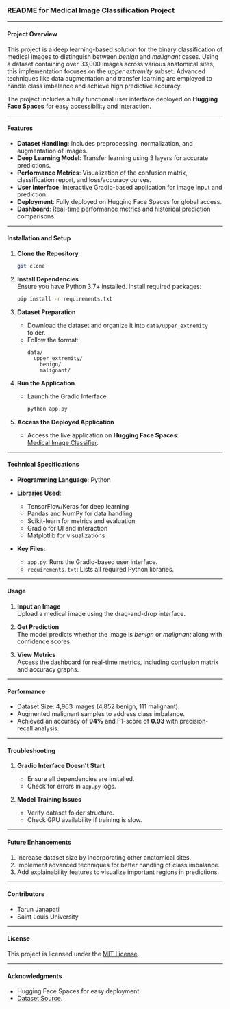 ### **README for Medical Image Classification Project**  

---

#### **Project Overview**  
This project is a deep learning-based solution for the binary classification of medical images to distinguish between *benign* and *malignant* cases. Using a dataset containing over 33,000 images across various anatomical sites, this implementation focuses on the *upper extremity* subset. Advanced techniques like data augmentation and transfer learning are employed to handle class imbalance and achieve high predictive accuracy.

The project includes a fully functional user interface deployed on **Hugging Face Spaces** for easy accessibility and interaction.

---

#### **Features**  
- **Dataset Handling**: Includes preprocessing, normalization, and augmentation of images.
- **Deep Learning Model**: Transfer learning using 3 layers for accurate predictions.
- **Performance Metrics**: Visualization of the confusion matrix, classification report, and loss/accuracy curves.
- **User Interface**: Interactive Gradio-based application for image input and prediction.
- **Deployment**: Fully deployed on Hugging Face Spaces for global access.
- **Dashboard**: Real-time performance metrics and historical prediction comparisons.

---

#### **Installation and Setup**  

1. **Clone the Repository**  
   ```bash
   git clone 
   ```

2. **Install Dependencies**  
   Ensure you have Python 3.7+ installed. Install required packages:  
   ```bash
   pip install -r requirements.txt
   ```

3. **Dataset Preparation**  
   - Download the dataset and organize it into `data/upper_extremity` folder.
   - Follow the format:  
     ```
     data/
       upper_extremity/
         benign/
         malignant/
     ```

4. **Run the Application**  
   - Launch the Gradio Interface:  
     ```bash
     python app.py
     ```

5. **Access the Deployed Application**  
   - Access the live application on **Hugging Face Spaces**:  
     [Medical Image Classifier]((https://huggingface.co/spaces/74run/Medical_Image_Classifier)).

---

#### **Technical Specifications**  

- **Programming Language**: Python  
- **Libraries Used**:
  - TensorFlow/Keras for deep learning
  - Pandas and NumPy for data handling
  - Scikit-learn for metrics and evaluation
  - Gradio for UI and interaction
  - Matplotlib for visualizations

- **Key Files**:    
  - `app.py`: Runs the Gradio-based user interface.  
  - `requirements.txt`: Lists all required Python libraries.  

---

#### **Usage**  

1. **Input an Image**  
   Upload a medical image using the drag-and-drop interface.

2. **Get Prediction**  
   The model predicts whether the image is *benign* or *malignant* along with confidence scores.

3. **View Metrics**  
   Access the dashboard for real-time metrics, including confusion matrix and accuracy graphs.

---

#### **Performance**  

- Dataset Size: 4,963 images (4,852 benign, 111 malignant).  
- Augmented malignant samples to address class imbalance.  
- Achieved an accuracy of **94%** and F1-score of **0.93** with precision-recall analysis.  

---

#### **Troubleshooting**  

1. **Gradio Interface Doesn't Start**  
   - Ensure all dependencies are installed.  
   - Check for errors in `app.py` logs.

2. **Model Training Issues**  
   - Verify dataset folder structure.  
   - Check GPU availability if training is slow.  


---

#### **Future Enhancements**  

1. Increase dataset size by incorporating other anatomical sites.
2. Implement advanced techniques for better handling of class imbalance.
3. Add explainability features to visualize important regions in predictions.

---

#### **Contributors**  
- Tarun Janapati
- Saint Louis University 

---

#### **License**  
This project is licensed under the [MIT License](LICENSE).

---

#### **Acknowledgments**  
- Hugging Face Spaces for easy deployment.
- [Dataset Source]((https://challenge2020.isic-archive.com/)).  
